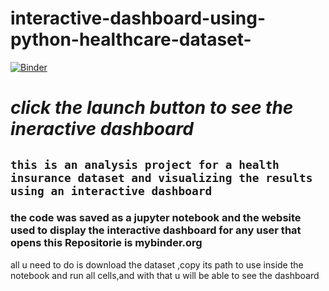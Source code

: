 # interactive-dashboard-using-python-healthcare-dataset-
[![Binder](https://mybinder.org/badge_logo.svg)](https://mybinder.org/v2/gh/asserxx/interactive-dashboard-using-python-healthcare-dataset-/HEAD?urlpath=%2Fdoc%2Ftree%2Fproject_analysis_dashboard.ipynb)
# *click the launch button to see the ineractive dashboard*
## `this is an analysis project for a health insurance dataset and visualizing the results using an interactive dashboard`
### the code was saved as a jupyter notebook and the website used to display the interactive dashboard for any user that opens this Repositorie is mybinder.org
all u need to do is download the dataset ,copy its path to use inside the notebook and run all cells,and with that u will be able to see the dashboard
